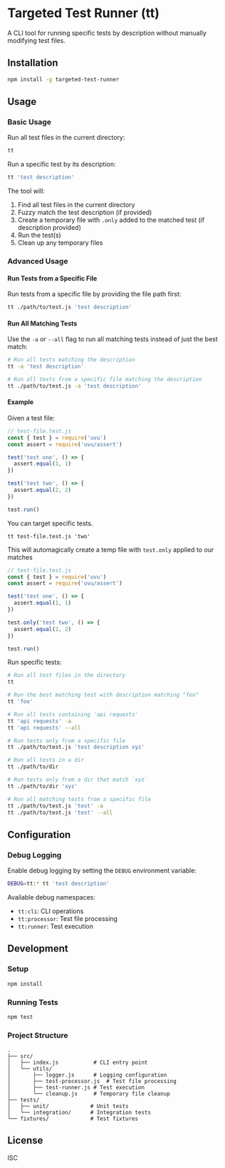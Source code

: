 # Targeted Test Runner (tt)

A CLI tool for running specific tests by description without manually modifying test files.

## Installation

```bash
npm install -g targeted-test-runner
```

## Usage

### Basic Usage

Run all test files in the current directory:

```bash
tt
```

Run a specific test by its description:

```bash
tt 'test description'
```

The tool will:
1. Find all test files in the current directory
2. Fuzzy match the test description (if provided)
3. Create a temporary file with `.only` added to the matched test (if description provided)
4. Run the test(s)
5. Clean up any temporary files

### Advanced Usage

#### Run Tests from a Specific File

Run tests from a specific file by providing the file path first:

```bash
tt ./path/to/test.js 'test description'
```

#### Run All Matching Tests

Use the `-a` or `--all` flag to run all matching tests instead of just the best match:

```bash
# Run all tests matching the description
tt -a 'test description'

# Run all tests from a specific file matching the description
tt ./path/to/test.js -a 'test description'
```

#### Example

Given a test file:

```js
// test-file.test.js
const { test } = require('uvu')
const assert = require('uvu/assert')

test('test one', () => {
  assert.equal(1, 1)
})

test('test two', () => {
  assert.equal(2, 2)
})

test.run()
```

You can target specific tests.

`tt test-file.test.js 'two'`

This will automagically create a temp file with `test.only` applied to our matches

```js
// test-file.test.js
const { test } = require('uvu')
const assert = require('uvu/assert')

test('test one', () => {
  assert.equal(1, 1)
})

test.only('test two', () => {
  assert.equal(2, 2)
})

test.run()
```

Run specific tests:

```bash
# Run all test files in the directory
tt

# Run the best matching test with description matching "foo"
tt 'foo'

# Run all tests containing 'api requests'
tt 'api requests' -a
tt 'api requests' --all

# Run tests only from a specific file
tt ./path/to/test.js 'test description xyz'

# Run all tests in a dir
tt ./path/to/dir

# Run tests only from a dir that match `xyz`
tt ./path/to/dir 'xyz'

# Run all matching tests from a specific file
tt ./path/to/test.js 'test' -a 
tt ./path/to/test.js 'test' --all
```

## Configuration

### Debug Logging

Enable debug logging by setting the `DEBUG` environment variable:

```bash
DEBUG=tt:* tt 'test description'
```

Available debug namespaces:
- `tt:cli`: CLI operations
- `tt:processor`: Test file processing
- `tt:runner`: Test execution

## Development

### Setup

```bash
npm install
```

### Running Tests

```bash
npm test
```

### Project Structure

```
.
├── src/
│   ├── index.js           # CLI entry point
│   └── utils/
│       ├── logger.js      # Logging configuration
│       ├── test-processor.js  # Test file processing
│       ├── test-runner.js # Test execution
│       └── cleanup.js     # Temporary file cleanup
├── tests/
│   ├── unit/             # Unit tests
│   └── integration/      # Integration tests
└── fixtures/             # Test fixtures
```

## License

ISC
